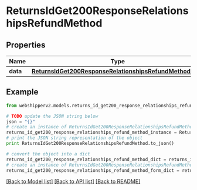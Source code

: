 # ReturnsIdGet200ResponseRelationshipsRefundMethod


## Properties
Name | Type | Description | Notes
------------ | ------------- | ------------- | -------------
**data** | [**ReturnsIdGet200ResponseRelationshipsRefundMethodData**](ReturnsIdGet200ResponseRelationshipsRefundMethodData.md) |  | [optional] 

## Example

```python
from webshipperv2.models.returns_id_get200_response_relationships_refund_method import ReturnsIdGet200ResponseRelationshipsRefundMethod

# TODO update the JSON string below
json = "{}"
# create an instance of ReturnsIdGet200ResponseRelationshipsRefundMethod from a JSON string
returns_id_get200_response_relationships_refund_method_instance = ReturnsIdGet200ResponseRelationshipsRefundMethod.from_json(json)
# print the JSON string representation of the object
print ReturnsIdGet200ResponseRelationshipsRefundMethod.to_json()

# convert the object into a dict
returns_id_get200_response_relationships_refund_method_dict = returns_id_get200_response_relationships_refund_method_instance.to_dict()
# create an instance of ReturnsIdGet200ResponseRelationshipsRefundMethod from a dict
returns_id_get200_response_relationships_refund_method_form_dict = returns_id_get200_response_relationships_refund_method.from_dict(returns_id_get200_response_relationships_refund_method_dict)
```
[[Back to Model list]](../README.md#documentation-for-models) [[Back to API list]](../README.md#documentation-for-api-endpoints) [[Back to README]](../README.md)


